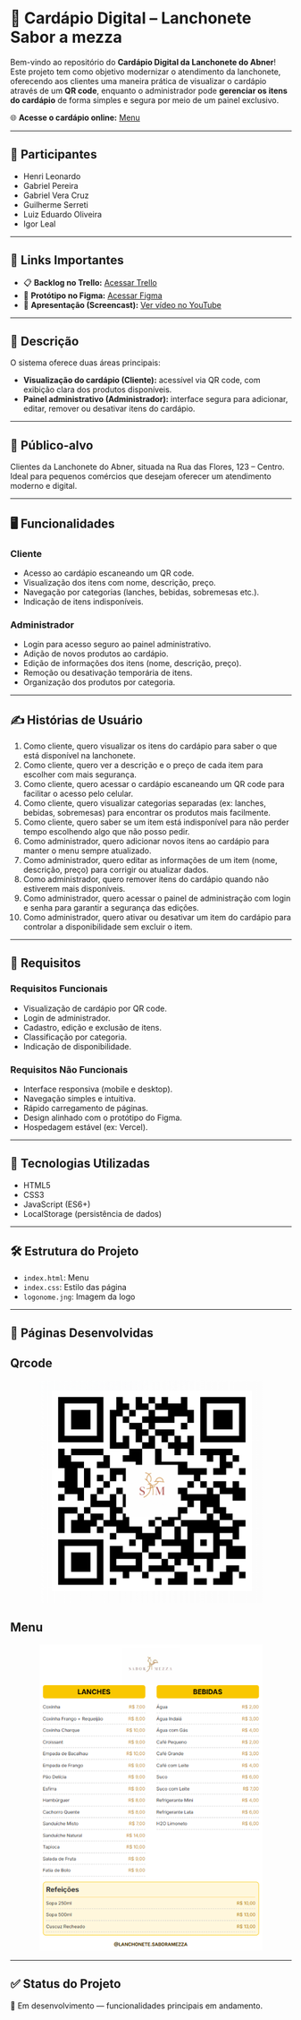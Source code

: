 # 📱 Cardápio Digital – Lanchonete Sabor a mezza

Bem-vindo ao repositório do **Cardápio Digital da Lanchonete do Abner**!  
Este projeto tem como objetivo modernizar o atendimento da lanchonete, oferecendo aos clientes uma maneira prática de visualizar o cardápio através de um **QR code**, enquanto o administrador pode **gerenciar os itens do cardápio** de forma simples e segura por meio de um painel exclusivo.

🌐 **Acesse o cardápio online:** [Menu](https://projeto-menu-xi.vercel.app/)

---

## 👥 Participantes

- Henri Leonardo  
- Gabriel Pereira
- Gabriel Vera Cruz  
- Guilherme Serreti  
- Luiz Eduardo Oliveira  
- Igor Leal

---

## 📌 Links Importantes

- 📋 **Backlog no Trello:** [Acessar Trello](https://trello.com/invite/b/6807e89191cba0906afc21f5/ATTI8e254b05ecb2bb91307443cad7dcc508D2C13218/projeto-aps)  
- 🎨 **Protótipo no Figma:** [Acessar Figma](https://www.figma.com/design/fqoD4zycqm822DsThk4hmY/Lanchonete-Abner?node-id=0-1&p=f&t=QAm4ceR15xu9nmwI-0)  
- 🎥 **Apresentação (Screencast):** [Ver vídeo no YouTube](link)

---

## 📖 Descrição

O sistema oferece duas áreas principais:

- **Visualização do cardápio (Cliente):** acessível via QR code, com exibição clara dos produtos disponíveis.
- **Painel administrativo (Administrador):** interface segura para adicionar, editar, remover ou desativar itens do cardápio.

---

## 🎯 Público-alvo

Clientes da Lanchonete do Abner, situada na Rua das Flores, 123 – Centro.  
Ideal para pequenos comércios que desejam oferecer um atendimento moderno e digital.

---

## 🖥 Funcionalidades

### Cliente
- Acesso ao cardápio escaneando um QR code.
- Visualização dos itens com nome, descrição, preço.
- Navegação por categorias (lanches, bebidas, sobremesas etc.).
- Indicação de itens indisponíveis.

### Administrador
- Login para acesso seguro ao painel administrativo.
- Adição de novos produtos ao cardápio.
- Edição de informações dos itens (nome, descrição, preço).
- Remoção ou desativação temporária de itens.
- Organização dos produtos por categoria.

---

## ✍ Histórias de Usuário

1. Como cliente, quero visualizar os itens do cardápio para saber o que está disponível na lanchonete.  
2. Como cliente, quero ver a descrição e o preço de cada item para escolher com mais segurança.  
3. Como cliente, quero acessar o cardápio escaneando um QR code para facilitar o acesso pelo celular.  
4. Como cliente, quero visualizar categorias separadas (ex: lanches, bebidas, sobremesas) para encontrar os produtos mais facilmente.  
5. Como cliente, quero saber se um item está indisponível para não perder tempo escolhendo algo que não posso pedir.  
6. Como administrador, quero adicionar novos itens ao cardápio para manter o menu sempre atualizado.  
7. Como administrador, quero editar as informações de um item (nome, descrição, preço) para corrigir ou atualizar dados.  
8. Como administrador, quero remover itens do cardápio quando não estiverem mais disponíveis.  
9. Como administrador, quero acessar o painel de administração com login e senha para garantir a segurança das edições.  
10. Como administrador, quero ativar ou desativar um item do cardápio para controlar a disponibilidade sem excluir o item.

---

## 📝 Requisitos

### Requisitos Funcionais
- Visualização de cardápio por QR code.  
- Login de administrador.  
- Cadastro, edição e exclusão de itens.
- Classificação por categoria.  
- Indicação de disponibilidade.

### Requisitos Não Funcionais
- Interface responsiva (mobile e desktop).  
- Navegação simples e intuitiva.  
- Rápido carregamento de páginas.  
- Design alinhado com o protótipo do Figma.  
- Hospedagem estável (ex: Vercel).

---

## 🚀 Tecnologias Utilizadas

- HTML5  
- CSS3  
- JavaScript (ES6+)  
- LocalStorage (persistência de dados)

---

## 🛠 Estrutura do Projeto

- `index.html`: Menu  
- `index.css`: Estilo das página
- `logonome.jng`: Imagem da logo

---

## 📸 Páginas Desenvolvidas

## Qrcode

<p align="center">
  <img src="assets/images/qrcode.png" alt="Qrcode" width="400"/>
</p>

## Menu
<p align="center">
  <img src="assets/images/Menu.png" alt="Menu" width="400"/>
</p>

---

## ✅ Status do Projeto

📌 Em desenvolvimento — funcionalidades principais em andamento.

